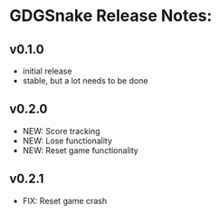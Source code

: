 # GDGSnake Release Notes:

v0.1.0
---
+ initial release
+ stable, but a lot needs to be done

v0.2.0
---
+ NEW: Score tracking
+ NEW: Lose functionality
+ NEW: Reset game functionality

v0.2.1
---
* FIX: Reset game crash